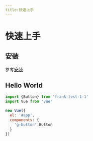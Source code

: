 ```yaml
---
title:快速上手
---
```

# 快速上手

## 安装
参考[安装](../install)

## Hello World
```js
import {Button} from 'frank-test-1-1'
import Vue from 'vue'

new Vue({
  el: '#app',
  components: {
    'g-button':Button
  }
})
```



